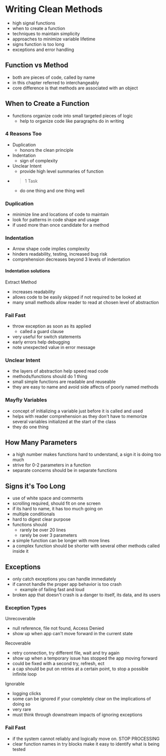 # Writing Clean Methods

- high signal functions
- when to create a function
- techniques to maintain simplicity
- approaches to minimize variable lifetime
- signs function is too long
- exceptions and error handling

## Function vs Method

- both are pieces of code, called by name
- in this chapter referred to interchangeably
- core difference is that methods are associated with an object

## When to Create a Function

- functions organize code into small targeted pieces of logic
    - help to organize code like paragraphs do in writing

### 4 Reasons Too

- Duplication
    - honors the clean principle
- Indentation
    - sign of complexity
- Unclear Intent
    - provide high level summaries of function
- > 1 Task
    - do one thing and one thing well

### Duplication

- minimize line and locations of code to maintain
- look for patterns in code shape and usage
- if used more than once candidate for a method

### Indentation

- Arrow shape code implies complexity
- hinders readability, testing, increased bug risk
- comprehension decreases beyond 3 levels of indentation

#### Indentation solutions

Extract Method

- increases readability
- allows code to be easily skipped if not required to be looked at
- many small methods allow reader to read at chosen level of abstraction

### Fail Fast

- throw exception as soon as its applied
    - called a guard clause
- very useful for switch statements
- early errors help debugging
- note unexpected value in error message

### Unclear Intent

- the layers of abstraction help speed read code
- methods/functions should do 1 thing
- small simple functions are readable and reuseable
- they are easy to name and avoid side affects of poorly named methods

### Mayfly Variables

- concept of initializing a variable just before it is called and used
- helps with reader comprehension as they don't have to memorize several variables initialized at the start of the class
- they do one thing

## How Many Parameters

- a high number makes functions hard to understand, a sign it is doing too much
- strive for 0-2 parameters in a function
- separate concerns should be in separate functions

## Signs it's Too Long

- use of white space and comments
- scrolling required, should fit on one screen
- if its hard to name, it has too much going on
- multiple conditionals
- hard to digest clear purpose
- functions should
    - rarely be over 20 lines
    - rarely be over 3 parameters
- a simple function can be longer with more lines
- a complex function should be shorter with several other methods called inside it

## Exceptions

- only catch exceptions you can handle immediately
- if cannot handle the proper app behavior is too crash
    - example of failing fast and loud
- broken app that doesn't crash is a danger to itself, its data, and its users

### Exception Types

Unrecoverable

- null reference, file not found, Access Denied
- show up when app can't move forward in the current state

Recoverable

- retry connection, try different file, wait and try again
- show up when a temporary issue has stopped the app moving forward
- could be fixed with a second try, refresh, ect
- a cap should be put on retries at a certain point, to stop a possible infinite loop

Ignorable

- logging clicks
- some can be ignored if your completely clear on the implications of doing so
- very rare
- must think through downstream impacts of ignoring exceptions

### Fail Fast

- if the system cannot reliably and logically move on. STOP PROCESSING
- clear function names in try blocks make it easy to identify what is being tested